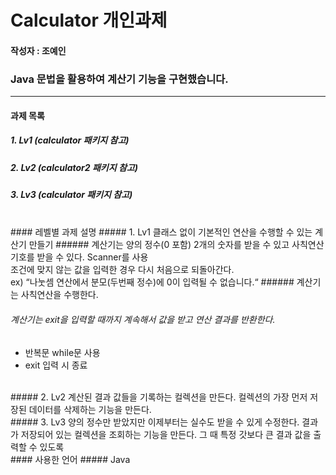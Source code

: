 # Calculator 개인과제
#### 작성자 : 조예인
### Java 문법을 활용하여 계산기 기능을 구현했습니다.
---
#### 과제 목록
##### 1. Lv1 (calculator 패키지 참고)
##### 2. Lv2 (calculator2 패키지 참고)
##### 3. Lv3 (calculator 패키지 참고)
<br/>
#### 레벨별 과제 설명
##### 1. Lv1 클래스 없이 기본적인 연산을 수행할 수 있는 계산기 만들기
###### 계산기는 양의 정수(0 포함) 2개의 숫자를 받을 수 있고 사칙연산 기호를 받을 수 있다.
Scanner를 사용<br/>
조건에 맞지 않는 값을 입력한 경우 다시 처음으로 되돌아간다. <br/>
ex) “나눗셈 연산에서 분모(두번째 정수)에 0이 입력될 수 없습니다.“
###### 계산기는 사칙연산을 수행한다.
      
###### 계산기는 exit을 입력할 때까지 계속해서 값을 받고 연산 결과를 반환한다.
- 반복문 while문 사용<br/>
- exit 입력 시 종료
<br/>
##### 2. Lv2
계산된 결과 값들을 기록하는 컬렉션을 만든다.
컬렉션의 가장 먼저 저장된 데이터를 삭제하는 기능을 만든다.
<br/>
##### 3. Lv3
양의 정수만 받았지만 이제부터는 실수도 받을 수 있게 수정한다.
결과가 저장되어 있는 컬렉션을 조회하는 기능을 만든다. 그 때 특정 갓보다 큰 결과 값을 출력할 수 있도록
<br/>
#### 사용한 언어
##### Java
